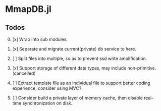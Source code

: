 # MmapDB.jl


## Todos

0. [x] Wrap into sub modules.
1. [x] Separate and migrate current(private) db service to here.
2. [ ] Split files into multiple, so as to prevent ssd write amplification.
3. [x] Support storage of different data types, may include non-primitive. (cancelled)
5. [ ] Extract template file as an individual file to support better coding experience, consider using MVC?


99. [ ] Consider build a private layer of memory cache, then disable real-time synchronization on disk.

